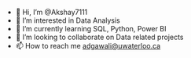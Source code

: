 - 👋 Hi, I’m @Akshay7111
- 👀 I’m interested in Data Analysis
- 🌱 I’m currently learning SQL, Python, Power BI
- 💞️ I’m looking to collaborate on Data related projects
- 📫 How to reach me adgawali@uwaterloo.ca

<!---
Akshay7111/Akshay7111 is a ✨ special ✨ repository because its `README.md` (this file) appears on your GitHub profile.
You can click the Preview link to take a look at your changes.
--->

